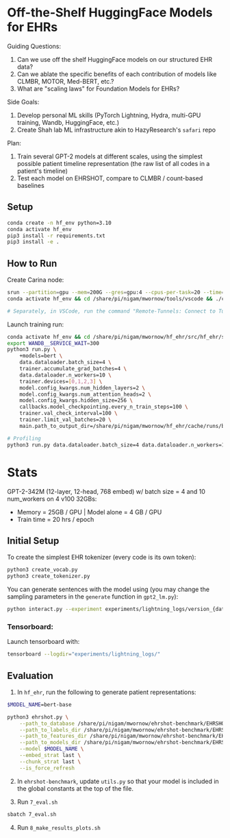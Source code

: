 # Off-the-Shelf HuggingFace Models for EHRs

Guiding Questions:
1. Can we use off the shelf HuggingFace models on our structured EHR data?
2. Can we ablate the specific benefits of each contribution of models like CLMBR, MOTOR, Med-BERT, etc.?
3. What are "scaling laws" for Foundation Models for EHRs?

Side Goals:
1. Develop personal ML skills (PyTorch Lightning, Hydra, multi-GPU training, Wandb, HuggingFace, etc.)
2. Create Shah lab ML infrastructure akin to HazyResearch's `safari` repo

Plan:
1. Train several GPT-2 models at different scales, using the simplest possible patient timeline representation (the raw list of all codes in a patient's timeline)
2. Test each model on EHRSHOT, compare to CLMBR / count-based baselines

## Setup

```bash
conda create -n hf_env python=3.10
conda activate hf_env
pip3 install -r requirements.txt
pip3 install -e .
```

## How to Run

Create Carina node:
```bash
srun --partition=gpu --mem=200G --gres=gpu:4 --cpus-per-task=20 --time=48:00:00 --pty bash -i
conda activate hf_env && cd /share/pi/nigam/mwornow/tools/vscode && ./code tunnel --cli-data-dir /share/pi/nigam/mwornow/tools/vscode/tunnel/ 

# Separately, in VSCode, run the command "Remote-Tunnels: Connect to Tunnel..." and select "slurm-gpu"

```

Launch training run:
```bash
conda activate hf_env && cd /share/pi/nigam/mwornow/hf_ehr/src/hf_ehr/scripts
export WANDB__SERVICE_WAIT=300
python3 run.py \
    +models=bert \
    data.dataloader.batch_size=4 \
    trainer.accumulate_grad_batches=4 \
    data.dataloader.n_workers=10 \
    trainer.devices=[0,1,2,3] \
    model.config_kwargs.num_hidden_layers=2 \
    model.config_kwargs.num_attention_heads=2 \
    model.config_kwargs.hidden_size=256 \
    callbacks.model_checkpointing.every_n_train_steps=100 \
    trainer.val_check_interval=100 \
    trainer.limit_val_batches=20 \
    main.path_to_output_dir=/share/pi/nigam/mwornow/hf_ehr/cache/runs/bert-test/

# Profiling
python3 run.py data.dataloader.batch_size=4 data.dataloader.n_workers=10 trainer.devices=[0,1,2,3] trainer.max_epochs=1 trainer.limit_train_batches=0.1 trainer.limit_val_batches=0.1
```

# Stats

GPT-2-342M (12-layer, 12-head, 768 embed) w/ batch size = 4 and 10 num_workers on 4 v100 32GBs:
* Memory = 25GB / GPU | Model alone = 4 GB / GPU
* Train time = 20 hrs / epoch

## Initial Setup

To create the simplest EHR tokenizer (every code is its own token):
```bash
python3 create_vocab.py
python3 create_tokenizer.py
```

You can generate sentences with the model using (you may change the sampling parameters in the `generate` function in `gpt2_lm.py`):
```bash
python interact.py --experiment experiments/lightning_logs/version_{date}
```


### Tensorboard:

Launch tensorboard with:
```bash
tensorboard --logdir="experiments/lightning_logs/"
```

## Evaluation

1. In `hf_ehr`, run the following to generate patient representations:

```bash
$MODEL_NAME=bert-base

python3 ehrshot.py \
    --path_to_database /share/pi/nigam/mwornow/ehrshot-benchmark/EHRSHOT_ASSETS/femr/extract \
    --path_to_labels_dir /share/pi/nigam/mwornow/ehrshot-benchmark/EHRSHOT_ASSETS/custom_benchmark \
    --path_to_features_dir /share/pi/nigam/mwornow/ehrshot-benchmark/EHRSHOT_ASSETS/custom_hf_features \
    --path_to_models_dir /share/pi/nigam/mwornow/ehrshot-benchmark/EHRSHOT_ASSETS/models \
    --model $MODEL_NAME \
    --embed_strat last \
    --chunk_strat last \
    --is_force_refresh
```

2. In `ehrshot-benchmark`, update `utils.py` so that your model is included in the global constants at the top of the file.

3. Run `7_eval.sh`

```bash
sbatch 7_eval.sh
```

4. Run `8_make_results_plots.sh`